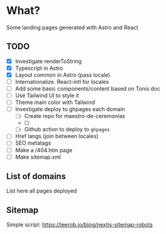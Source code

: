 # What?
Some landing pages generated with Astro and React

## TODO
- [x] Investigate renderToString
- [x] Typescript in Astro
- [x] Layout common in Astro (pass locale)
- [ ] Internationalize. React-intl for locales
- [ ] Add some basic components/content based on Tonis doc
- [ ] Use Tailwind UI to style it
- [ ] Theme main color with Tailwind
- [ ] Investigate deploy to ghpages each domain
  - [ ] Create repo for maestro-de-ceremonias
  - [ ]
  - [ ] Github action to deploy to `ghpages`

- [ ] Href langs (join between locales)
- [ ] SEO metatags
- [ ] Make a /404.htm page
- [ ] Make sitemap.xml

## List of domains
List here all pages deployed

## Sitemap
Simple script: https://leerob.io/blog/nextjs-sitemap-robots

